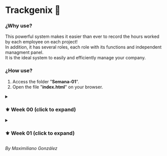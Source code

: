 
# Trackgenix 🚀
### ¿Why use?
This powerful system makes it easier than ever to record the hours worked by each employee on each project!<br>
In addition, it has several roles, each role with its functions and independent managment panel.<br>
It is the ideal system to easily and efficiently manage your company.

### ¿How use?
<ol>
  <li>Access the folder "<strong>Semana-01</strong>".</li>
  <li>Open the file "<strong>index.html</strong>" on your browser.</li>
</ol>

<details><summary><h3>⚜ Week 00 (click to expand)</h3></summary>
<img align="right" src="https://cdn.jsdelivr.net/gh/devicons/devicon/icons/figma/figma-original.svg" alt="Figma" height="30"/>
<ul align="left">
  <li>Create all screen flows in Figma. ✅</li>
</ul>
</details>
<details><summary><h3>⚜ Week 01 (click to expand)</h3></summary>
<img align="right" src="https://cdn.jsdelivr.net/gh/devicons/devicon/icons/html5/html5-original.svg" alt="Figma" height="30"/>
<ul align="left">
  <li>Create the basic HTML structure. 🔆</li>
</ul>
</details>

_By Maximiliano González_